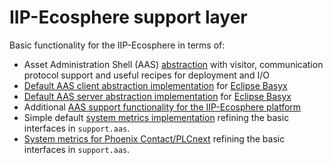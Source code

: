 # IIP-Ecosphere support layer

Basic functionality for the IIP-Ecosphere in terms of:
  * Asset Administration Shell (AAS) [abstraction](https://github.com/iip-ecosphere/platform/tree/main/platform/support/support.aas/README.md) with visitor, communication protocol support and useful recipes for deployment and I/O
  * [Default AAS client abstraction implementation](https://github.com/iip-ecosphere/platform/tree/main/platform/support/support.aas.basyx/README.md) for [Eclipse Basyx](https://www.eclipse.org/basyx/)
  * [Default AAS server abstraction implementation](https://github.com/iip-ecosphere/platform/tree/main/platform/support/support.aas.basyx.server/README.md) for [Eclipse Basyx](https://www.eclipse.org/basyx/)
  * Additional [AAS support functionality for the IIP-Ecosphere platform](https://github.com/iip-ecosphere/platform/tree/main/platform/support/support.iip-aas/README.md)
  * Simple default [system metrics implementation](https://github.com/iip-ecosphere/platform/tree/main/platform/support/support.dfltSysMetrics/README.md) refining the basic interfaces in `support.aas`.
  * [System metrics for Phoenix Contact/PLCnext](https://github.com/iip-ecosphere/platform/tree/main/platform/support/support.sysMetrics.plcnext/README.md) refining the basic interfaces in `support.aas`.
